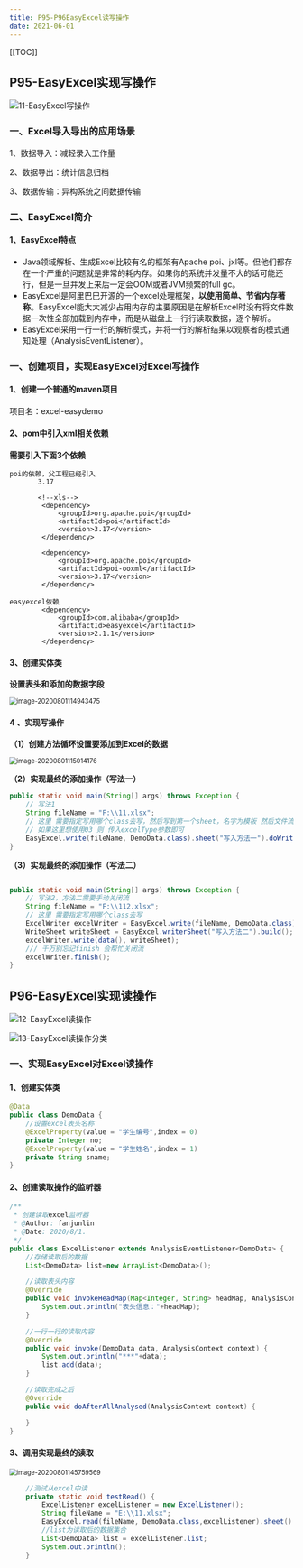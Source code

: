 ```yaml
---
title: P95-P96EasyExcel读写操作
date: 2021-06-01
---
```

[[TOC]]



## P95-EasyExcel实现写操作 



![11-EasyExcel写操作](https://gitee.com//nopromise/pic/raw/master/typora/20200801114509.png)



### 一、Excel导入导出的应用场景

1、数据导入：减轻录入工作量

2、数据导出：统计信息归档

3、数据传输：异构系统之间数据传输

### 二、EasyExcel简介

#### 1、EasyExcel特点

- Java领域解析、生成Excel比较有名的框架有Apache poi、jxl等。但他们都存在一个严重的问题就是非常的耗内存。如果你的系统并发量不大的话可能还行，但是一旦并发上来后一定会OOM或者JVM频繁的full gc。
- EasyExcel是阿里巴巴开源的一个excel处理框架，**以使用简单、节省内存著称**。EasyExcel能大大减少占用内存的主要原因是在解析Excel时没有将文件数据一次性全部加载到内存中，而是从磁盘上一行行读取数据，逐个解析。
- EasyExcel采用一行一行的解析模式，并将一行的解析结果以观察者的模式通知处理（AnalysisEventListener）。



### 一、创建项目，实现EasyExcel对Excel写操作 

#### 1、创建一个普通的maven项目

项目名：excel-easydemo

#### 2、pom中引入xml相关依赖

**需要引入下面3个依赖**

```
poi的依赖，父工程已经引入   
       3.17

       <!--xls-->
        <dependency>
            <groupId>org.apache.poi</groupId>
            <artifactId>poi</artifactId>
            <version>3.17</version>
        </dependency>

        <dependency>
            <groupId>org.apache.poi</groupId>
            <artifactId>poi-ooxml</artifactId>
            <version>3.17</version>
        </dependency>
```

```
easyexcel依赖 		
 		<dependency>
            <groupId>com.alibaba</groupId>
            <artifactId>easyexcel</artifactId>
            <version>2.1.1</version>
        </dependency>
```







#### 3、创建实体类 

**设置表头和添加的数据字段**



<img src="https://gitee.com//nopromise/pic/raw/master/typora/20200801114943.png" alt="image-20200801114943475" style="zoom:80%;" />



#### 4 、实现写操作

**（1）创建方法循环设置要添加到Excel的数据**

<img src="https://gitee.com//nopromise/pic/raw/master/typora/20200801115014.png" alt="image-20200801115014176" style="zoom:80%;" />



**（2）实现最终的添加操作（写法一）**

```java
public static void main(String[] args) throws Exception {
    // 写法1
    String fileName = "F:\\11.xlsx";
    // 这里 需要指定写用哪个class去写，然后写到第一个sheet，名字为模板 然后文件流会自动关闭
    // 如果这里想使用03 则 传入excelType参数即可
    EasyExcel.write(fileName, DemoData.class).sheet("写入方法一").doWrite(data());
}
```



**（3）实现最终的添加操作（写法二）**

```java

public static void main(String[] args) throws Exception {
    // 写法2，方法二需要手动关闭流
    String fileName = "F:\\112.xlsx";
    // 这里 需要指定写用哪个class去写
    ExcelWriter excelWriter = EasyExcel.write(fileName, DemoData.class).build();
    WriteSheet writeSheet = EasyExcel.writerSheet("写入方法二").build();
    excelWriter.write(data(), writeSheet);
    /// 千万别忘记finish 会帮忙关闭流
    excelWriter.finish();
}
```





## P96-EasyExcel实现读操作





![12-EasyExcel读操作](https://gitee.com//nopromise/pic/raw/master/typora/20200801114541.png)







![13-EasyExcel读操作分类](https://gitee.com//nopromise/pic/raw/master/typora/20200801114547.png)

### 一、实现EasyExcel对Excel读操作 



#### 1、创建实体类

```java
@Data
public class DemoData {
    //设置excel表头名称
    @ExcelProperty(value = "学生编号",index = 0)
    private Integer no;
    @ExcelProperty(value = "学生姓名",index = 1)
    private String sname;
}
```



#### 2、创建读取操作的监听器

```java
/**
 * 创建读取excel监听器
 * @Author: fanjunlin
 * @Date: 2020/8/1.
 */
public class ExcelListener extends AnalysisEventListener<DemoData> {
    //存储读取后的数据
    List<DemoData> list=new ArrayList<DemoData>();

    //读取表头内容
    @Override
    public void invokeHeadMap(Map<Integer, String> headMap, AnalysisContext context) {
        System.out.println("表头信息："+headMap);
    }

    //一行一行的读取内容
    @Override
    public void invoke(DemoData data, AnalysisContext context) {
        System.out.println("***"+data);
        list.add(data);
    }

    //读取完成之后
    @Override
    public void doAfterAllAnalysed(AnalysisContext context) {

    }
}

```



#### 3、调用实现最终的读取 

<img src="https://gitee.com//nopromise/pic/raw/master/typora/20200801145759.png" alt="image-20200801145759569" style="zoom:80%;" />





```java
    //测试从excel中读
    private static void testRead() {
        ExcelListener excelListener = new ExcelListener();
        String fileName = "E:\\11.xlsx";
        EasyExcel.read(fileName, DemoData.class,excelListener).sheet().doRead();
        //list为读取后的数据集合
        List<DemoData> list = excelListener.list;
        System.out.println();
    }
```

